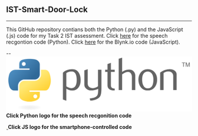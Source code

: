 ## IST-Smart-Door-Lock
___

This GitHub repository contians both the Python (.py) and the JavaScript (.js) code for my Task 2 IST assessment.
Click [here](https://github.com/nexuspcs/IST-Smart-Door-Lock/blob/main/speechRecgontion.py) for the speech recgontion code (Python).
Click [here](https://github.com/nexuspcs/IST-Smart-Door-Lock/blob/main/doorlock.js) for the Blynk.io code (JavaScript).

--
[![](imgs/python.png)
](https://github.com/nexuspcs/IST-Smart-Door-Lock/blob/main/speechRecgontion.py)**Click Python logo for the speech recgonition code**

[![](imgs/js.png)
](https://github.com/nexuspcs/IST-Smart-Door-Lock/blob/main/doorlock.js)**Click JS logo for the smartphone-controlled code**